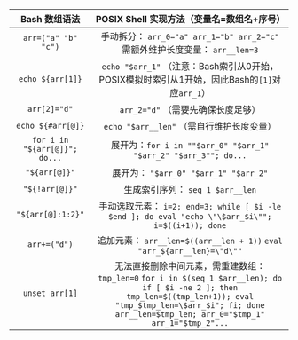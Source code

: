 |         Bash 数组语法         |          POSIX Shell 实现方法（变量名=数组名+序号）          |
| :---------------------------: | :----------------------------------------------------------: |
|      `arr=("a" "b" "c")`      | 手动拆分： `arr_0="a" arr_1="b" arr_2="c"` 需额外维护长度变量： `arr__len=3` |
|       `echo ${arr[1]}`        | `echo "$arr_1"` （注意：Bash索引从0开始，POSIX模拟时索引从1开始，因此Bash的`[1]`对应`arr_1`） |
|         `arr[2]="d"`          |              `arr_2="d"` （需要先确保长度足够）              |
|       `echo ${#arr[@]}`       |          `echo "$arr__len"` （需自行维护长度变量）           |
| `for i in "${arr[@]}"; do...` | 展开为：`for i in ""$arr_0" "$arr_1" "$arr_2" "$arr_3""; do...`  |
|         `"${arr[@]}"`         | 展开为： `"$arr_0" "$arr_1" "$arr_2"`  |
|        `"${!arr[@]}"`         |               生成索引序列： `seq 1 $arr__len`               |
|       `"${arr[@]:1:2}"`       | 手动选取元素： `i=2; end=3; while [ $i -le $end ]; do eval "echo \"\$arr_$i\""; i=$((i+1)); done` |
|         `arr+=("d")`          | 追加元素： `arr__len=$((arr__len + 1))` `eval "arr_${arr__len}=\"d\""` |
|        `unset arr[1]`         | 无法直接删除中间元素，需重建数组： `tmp_len=0` `for i in $(seq 1 $arr__len); do if [ $i -ne 2 ]; then tmp_len=$((tmp_len+1)); eval "tmp_$tmp_len=\$arr_$i"; fi; done` `arr__len=$tmp_len; arr_0="$tmp_1" arr_1="$tmp_2"...` |

